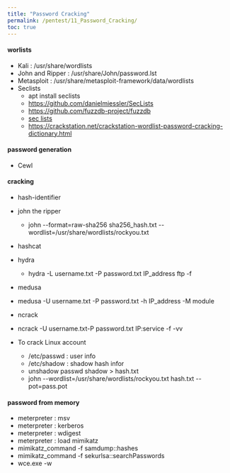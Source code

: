 ```yaml
---
title: "Password Cracking"
permalink: /pentest/11_Password_Cracking/
toc: true
---
```



#### worlists
- Kali : /usr/share/wordlists
- John and Ripper : /usr/share/John/password.lst
- Metasploit : /usr/share/metasploit-framework/data/wordlists
- Seclists
  - apt install seclists
  - https://github.com/danielmiessler/SecLists
  - https://github.com/fuzzdb-project/fuzzdb
  - [sec lists](https://github.com/danielmiessler/SecLists/tree/master/Passwords)
  - https://crackstation.net/crackstation-wordlist-password-cracking-dictionary.html
  
  
#### password generation
- Cewl

#### cracking

- hash-identifier 
- john the ripper
  - john --format=raw-sha256 sha256_hash.txt --wordlist=/usr/share/wordlists/rockyou.txt
- hashcat
- hydra
  - hydra -L username.txt -P password.txt IP_address ftp -f
- medusa
 - medusa -U username.txt -P password.txt -h IP_address -M module 
- ncrack
 - ncrack -U username.txt-P password.txt IP:service -f -vv


- To crack Linux account
  - /etc/passwd : user info
  - /etc/shadow : shadow hash infor
  - unshadow passwd shadow > hash.txt
  - john --wordlist=/usr/share/wordlists/rockyou.txt hash.txt --pot=pass.pot
  
  
 #### password from memory
 - meterpreter : msv 
 - meterpreter : kerberos
 - meterpreter : wdigest
 - meterpreter : load mimikatz
  - mimikatz_command -f samdump::hashes 
  - mimikatz_command -f sekurlsa::searchPasswords
 - wce.exe -w



